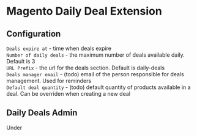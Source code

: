 Magento Daily Deal Extension
======

Configuration
-----------------

`Deals expire at` - time when deals expire  
`Number of daily deals` - the maximum number of deals available daily. Default is 3  
`URL Prefix` - the url for the deals section. Default is daily-deals  
`Deals manager email` - (todo) email of the person responsible for deals management. Used for reminders  
`Default deal quantity` - (todo) default quantity of products available in a deal. Can be overriden when creating a new deal  

Daily Deals Admin 
-----------------
Under 